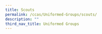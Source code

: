 ```yaml
---
title: Scouts
permalink: /ccas/Uniformed-Groups/scouts/
description: ""
third_nav_title: Uniformed Groups
---
```

